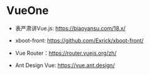 # VueOne

- 表严肃讲Vue.js: https://biaoyansu.com/18.x/

- xboot-front: https://github.com/Exrick/xboot-front/

- Vue Router：https://router.vuejs.org/zh/

- Ant Design Vue: https://vue.ant.design/
